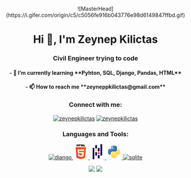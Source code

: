 
<p align="center">
![MasterHead](https://i.gifer.com/origin/c5/c5056fe916b043776e98d6149847ffbd.gif)
</p>

<h1 align="center">Hi 👋, I'm Zeynep Kilictas</h1>
<h3 align="center">Civil Engineer trying to code</h3>

<h4 align="center">- 🌱 I’m currently learning **Pyhton, SQL, Django, Pandas, HTML**</h4>

<h4 align="center">- 📫 How to reach me **zeyneppkilictas@gmail.com**</h4>

<h3 align="center">Connect with me:</h3>
<p align="center">
<a href="https://linkedin.com/in/zeynepkilictas" target="blank"><img align="center" src="https://raw.githubusercontent.com/rahuldkjain/github-profile-readme-generator/master/src/images/icons/Social/linked-in-alt.svg" alt="zeynepkilictas" height="30" width="40" /></a>
<a href="https://instagram.com/zeynepkilictas" target="blank"><img align="center" src="https://raw.githubusercontent.com/rahuldkjain/github-profile-readme-generator/master/src/images/icons/Social/instagram.svg" alt="zeynepkilictas" height="30" width="40" /></a>
</p>

<h3 align="center">Languages and Tools:</h3>
<p align="center"> <a href="https://www.djangoproject.com/" target="_blank" rel="noreferrer"> <img src="https://cdn.worldvectorlogo.com/logos/django.svg" alt="django" width="40" height="40"/> </a> <a href="https://www.w3.org/html/" target="_blank" rel="noreferrer"> <img src="https://raw.githubusercontent.com/devicons/devicon/master/icons/html5/html5-original-wordmark.svg" alt="html5" width="40" height="40"/> </a> <a href="https://pandas.pydata.org/" target="_blank" rel="noreferrer"> <img src="https://raw.githubusercontent.com/devicons/devicon/2ae2a900d2f041da66e950e4d48052658d850630/icons/pandas/pandas-original.svg" alt="pandas" width="40" height="40"/> </a> <a href="https://www.python.org" target="_blank" rel="noreferrer"> <img src="https://raw.githubusercontent.com/devicons/devicon/master/icons/python/python-original.svg" alt="python" width="40" height="40"/> </a> <a href="https://www.sqlite.org/" target="_blank" rel="noreferrer"> <img src="https://www.vectorlogo.zone/logos/sqlite/sqlite-icon.svg" alt="sqlite" width="40" height="40"/> </a> </p>

<p align="center">
      <img height="180em" src="https://github-readme-stats.vercel.app/api?username=zeynepkilictas&theme=dark&show_icons=true&count_private=true)"/>
      <img height="180em" src="https://github-readme-stats-eight-theta.vercel.app/api/top-langs/?username=zeynepkilictas&layout=compact&langs_count=8&theme=dark"/>
</p>
